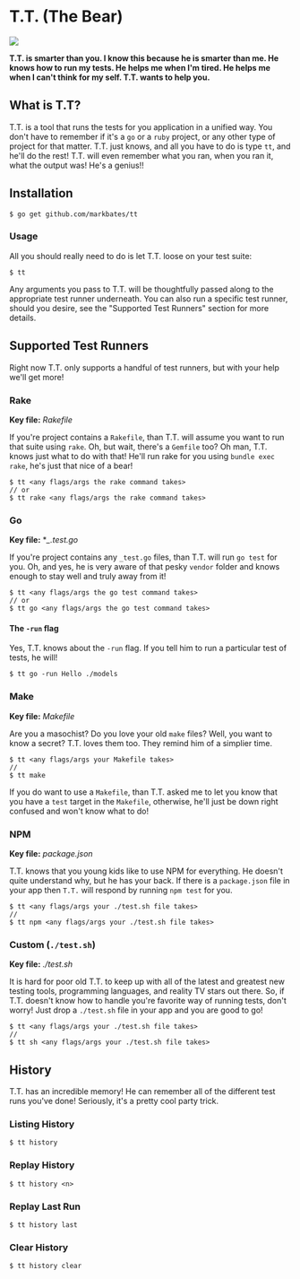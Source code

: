 # T.T. (The Bear)

 ![](http://images.buycostumes.com/mgen/merchandiser/grateful-dead-blue-dancing-bear-deluxe-adult-costume-bc-805288.jpg?zm=250,250,1,0,0)

__T.T. is smarter than you. I know this because he is smarter than me. He knows how to run my tests. He helps me when I'm tired. He helps me when I can't think for my self. T.T. wants to help you.__

## What is T.T?

T.T. is a tool that runs the tests for you application in a unified way. You don't have to remember if it's a `go` or a `ruby` project, or any other type of project for that matter. T.T. just knows, and all you have to do is type `tt`, and he'll do the rest! T.T. will even remember what you ran, when you ran it, what the output was! He's a genius!!

## Installation

```
$ go get github.com/markbates/tt
```

### Usage

All you should really need to do is let T.T. loose on your test suite:

```
$ tt
```

Any arguments you pass to T.T. will be thoughtfully passed along to the appropriate test runner underneath. You can also run a specific test runner, should you desire, see the "Supported Test Runners" section for more details.

## Supported Test Runners

Right now T.T. only supports a handful of test runners, but with your help we'll get more!

### Rake

__Key file:__ *Rakefile*

If you're project contains a `Rakefile`, than T.T. will assume you want to run that suite using `rake`. Oh, but wait, there's a `Gemfile` too? Oh man, T.T. knows just what to do with that! He'll run rake for you using `bundle exec rake`, he's just that nice of a bear!

```
$ tt <any flags/args the rake command takes>
// or
$ tt rake <any flags/args the rake command takes>
```

### Go

__Key file:__ **_.test.go*

If you're project contains any `_test.go` files, than T.T. will run `go test` for you. Oh, and yes, he is very aware of that pesky `vendor` folder and knows enough to stay well and truly away from it!

```
$ tt <any flags/args the go test command takes>
// or
$ tt go <any flags/args the go test command takes>
```

#### The `-run` flag

Yes, T.T. knows about the `-run` flag. If you tell him to run a particular test of tests, he will!

```
$ tt go -run Hello ./models
```

### Make

__Key file:__ *Makefile*

Are you a masochist? Do you love your old `make` files? Well, you want to know a secret? T.T. loves them too. They remind him of a simplier time.

```
$ tt <any flags/args your Makefile takes>
//
$ tt make
```

If you do want to use a `Makefile`, than T.T. asked me to let you know that you have a `test` target in the `Makefile`, otherwise, he'll just be down right confused and won't know what to do!

### NPM

__Key file:__ *package.json*

T.T. knows that you young kids like to use NPM for everything. He doesn't quite understand why, but he has your back. If there is a `package.json` file in your app then `T.T.` will respond by running `npm test` for you.

```
$ tt <any flags/args your ./test.sh file takes>
//
$ tt npm <any flags/args your ./test.sh file takes>
```

### Custom (`./test.sh`)

__Key file:__ *./test.sh*

It is hard for poor old T.T. to keep up with all of the latest and greatest new testing tools, programming languages, and reality TV stars out there. So, if T.T. doesn't know how to handle you're favorite way of running tests, don't worry! Just drop a `./test.sh` file in your app and you are good to go!

```
$ tt <any flags/args your ./test.sh file takes>
//
$ tt sh <any flags/args your ./test.sh file takes>
```

## History

T.T. has an incredible memory! He can remember all of the different test runs you've done! Seriously, it's a pretty cool party trick.

### Listing History

```
$ tt history
```

### Replay History

```
$ tt history <n>
```

### Replay Last Run

```
$ tt history last
```

### Clear History

```
$ tt history clear
```
